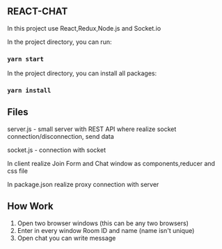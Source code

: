 

## REACT-CHAT

In this project use React,Redux,Node.js and Socket.io 

In the project directory, you can run:

### `yarn start`

In the project directory, you can install all packages:

### `yarn install`

## Files

server.js - small server with REST API where realize socket connection/disconnection, send data

socket.js - connection with socket

In client realize Join Form and Chat window as components,reducer and css file

In package.json realize proxy connection with server

## How Work

1. Open two browser windows (this can be any two browsers)
2. Enter in every window Room ID and name (name isn't unique)
3. Open chat you can write message
